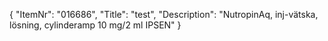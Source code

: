 {
  "ItemNr": "016686",
  "Title": "test",
  "Description": "NutropinAq, inj-vätska, lösning, cylinderamp 10 mg/2 ml IPSEN"
}